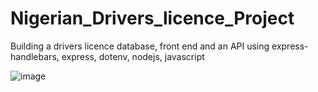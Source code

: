 # Nigerian_Drivers_licence_Project
Building a drivers licence database, front end and an API using express-handlebars, express, dotenv, nodejs, javascript

![image](https://user-images.githubusercontent.com/12422620/169650920-9713f948-f957-41c8-9e60-d4815ee01762.png)
